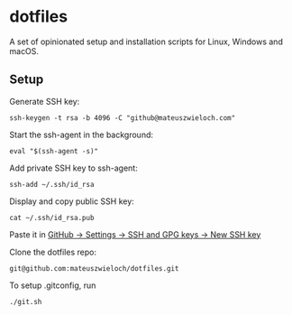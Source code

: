 # dotfiles
A set of opinionated setup and installation scripts for Linux, Windows and macOS.

## Setup

Generate SSH key:
```shell
ssh-keygen -t rsa -b 4096 -C "github@mateuszwieloch.com"
```

Start the ssh-agent in the background:
```shell
eval "$(ssh-agent -s)"
```

Add private SSH key to ssh-agent:
```shell
ssh-add ~/.ssh/id_rsa
```

Display and copy public SSH key:
```shell
cat ~/.ssh/id_rsa.pub
```

Paste it in [GitHub -> Settings -> SSH and GPG keys -> New SSH key](https://github.com/settings/keys)

Clone the dotfiles repo:
```shell
git@github.com:mateuszwieloch/dotfiles.git
```

To setup .gitconfig, run
```shell
./git.sh
```
